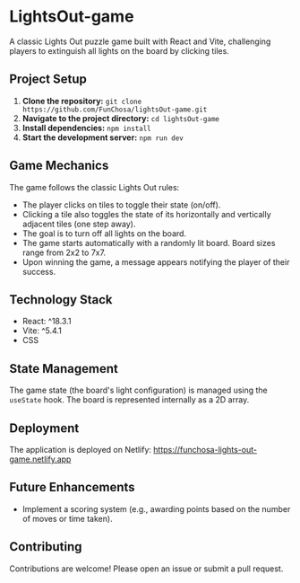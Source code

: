 # LightsOut-game

A classic Lights Out puzzle game built with React and Vite, challenging players to extinguish all lights on the board by clicking tiles.

## Project Setup

1. **Clone the repository:** `git clone https://github.com/FunChosa/lightsOut-game.git`
2. **Navigate to the project directory:** `cd lightsOut-game`
3. **Install dependencies:** `npm install`
4. **Start the development server:** `npm run dev`

## Game Mechanics

The game follows the classic Lights Out rules:

* The player clicks on tiles to toggle their state (on/off).
* Clicking a tile also toggles the state of its horizontally and vertically adjacent tiles (one step away).
* The goal is to turn off all lights on the board.
* The game starts automatically with a randomly lit board.  Board sizes range from 2x2 to 7x7.
* Upon winning the game, a message appears notifying the player of their success.


## Technology Stack

* React: ^18.3.1
* Vite: ^5.4.1
* CSS

## State Management

The game state (the board's light configuration) is managed using the `useState` hook. The board is represented internally as a 2D array.

## Deployment

The application is deployed on Netlify: https://funchosa-lights-out-game.netlify.app

## Future Enhancements

* Implement a scoring system (e.g., awarding points based on the number of moves or time taken).


## Contributing

Contributions are welcome! Please open an issue or submit a pull request.
